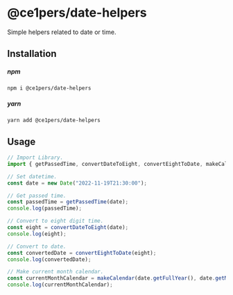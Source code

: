# @ce1pers/date-helpers

Simple helpers related to date or time.

## Installation

##### npm

`npm i @ce1pers/date-helpers`

##### yarn

`yarn add @ce1pers/date-helpers`

## Usage

```javascript
// Import Library.
import { getPassedTime, convertDateToEight, convertEightToDate, makeCalendar } from "@ce1pers/date-helpers";

// Set datetime.
const date = new Date("2022-11-19T21:30:00");

// Get passed time.
const passedTime = getPassedTime(date);
console.log(passedTime);

// Convert to eight digit time.
const eight = convertDateToEight(date);
console.log(eight);

// Convert to date.
const convertedDate = convertEightToDate(eight);
console.log(convertedDate);

// Make current month calendar.
const currentMonthCalendar = makeCalendar(date.getFullYear(), date.getMonth() + 1);
console.log(currentMonthCalendar);
```
